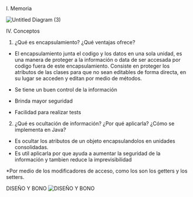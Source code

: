 I. Memoria

![Untitled Diagram (3)](https://user-images.githubusercontent.com/78030533/111010130-946b6800-8363-11eb-98a8-9aa33036490a.png)









IV. Conceptos

1. ¿Qué es encapsulamiento? ¿Qué ventajas ofrece?

* El encapsulamiento junta el codigo y los datos en una sola unidad, es una manera de proteger a la información o data de ser accesada por codigo fuera de este encapsulamiento. Consiste en proteger los atributos de las clases para que no sean editables de forma directa, en su lugar se acceden y editan por medio de métodos. 

* Se tiene un buen control de la información 
* Brinda mayor seguridad
* Facilidad para realizar tests

2. ¿Qué es ocultación de información? ¿Por qué aplicarla? ¿Cómo se implementa en Java?

* Es ocultar los atributos de un objeto encapsulandolos en unidades consolidadas. 
* Es util aplicarla por que ayuda a aumentar la seguridad de la información y tambien reduce la imprevisibilidad

*Por medio de los modificadores de acceso,  como los son los getters y los setters. 

DISEÑO Y BONO
![DISEÑO Y BONO](https://user-images.githubusercontent.com/78030533/111010076-700f8b80-8363-11eb-93f8-48eeb51b1755.png)

